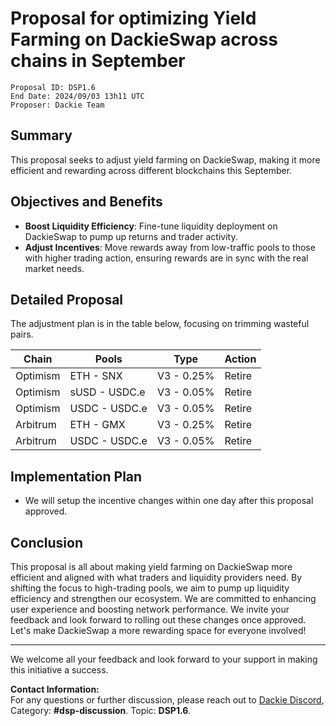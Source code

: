 # Proposal for optimizing Yield Farming on DackieSwap across chains in September

```
Proposal ID: DSP1.6
End Date: 2024/09/03 13h11 UTC 
Proposer: Dackie Team
```

## Summary
This proposal seeks to adjust yield farming on DackieSwap, making it more efficient and rewarding across different blockchains this September.

## Objectives and Benefits
- **Boost Liquidity Efficiency**: Fine-tune liquidity deployment on DackieSwap to pump up returns and trader activity.
- **Adjust Incentives**: Move rewards away from low-traffic pools to those with higher trading action, ensuring rewards are in sync with the real market needs.

## Detailed Proposal
The adjustment plan is in the table below, focusing on trimming wasteful pairs.

| Chain    | Pools         | Type       | Action |
|----------|---------------|------------|--------|
| Optimism | ETH - SNX     | V3 - 0.25% | Retire |
| Optimism | sUSD - USDC.e | V3 - 0.05% | Retire |
| Optimism | USDC - USDC.e | V3 - 0.05% | Retire |
| Arbitrum | ETH - GMX     | V3 - 0.25% | Retire |
| Arbitrum | USDC - USDC.e | V3 - 0.05% | Retire |

## Implementation Plan
- We will setup the incentive changes within one day after this proposal approved.

## Conclusion
This proposal is all about making yield farming on DackieSwap more efficient and aligned with what traders and liquidity providers need. By shifting the focus to high-trading pools, we aim to pump up liquidity efficiency and strengthen our ecosystem. We are committed to enhancing user experience and boosting network performance. We invite your feedback and look forward to rolling out these changes once approved. Let's make DackieSwap a more rewarding space for everyone involved!


---
We welcome all your feedback and look forward to your support in making this initiative a success.

**Contact Information:**  
For any questions or further discussion, please reach out to [Dackie Discord](https://discord.com/invite/dackieofficial),  
Category: **#dsp-discussion**. Topic: **DSP1.6**.
